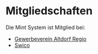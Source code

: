 # Mitgliedschaften

Die Mint System ist Mitglied bei:

* [Gewerbeverein Altdorf Regio](https://www.gewerbe-altdorf-regio.ch/)
* [Swico](https://www.swico.ch/de/)